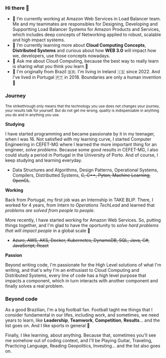### Hi there 👋

* 🔭 I’m currently working at Amazon Web Services in Load Balancer team. Me and my teammates are responsibles for Designing, Developing and Supportting Load Balancer Systems for Amazon Products and Services, which includes deep concepts of Networking applied to robust, scalable and high impact systems.  
* 🌱 I’m currently learning more about **Cloud Computing Concepts**, **Distributed Systems** and curious about how **WEB 3.0** will impact how we, developers, use those concepts nowadays.
* 💬 Ask me about Cloud Computing, because the best way to really learn is sharing what you think you learn 🙂
* 📌 I'm originally from Brazil 🇧🇷. I'm living in Ireland 🇮🇪 since 2022. And I've lived in Portugal 🇵🇹 in 2018. Boundaries are only a human invention 🙂

### Journey

<sub>The strikethrough only means that the technology you use does not changes your journey, your results talk for yourself. But do not get me wrong, quality is indispensable in anything you do and in anything you use.</sub>

**Studying**

I have started programming and became passionate by it in my teenager, when I was 16. Not satisfied with my learning curve, I started Computer Engineering in CEFET-MG where I learned the more important thing for an engineer, *solve problems*. Because some good results in CEFET-MG, I also could study a period in Portugal in the University of Porto. And of course, I keep studying and learning everyday.

* Data Structures and Algorithms, Design Patterns, Operational Systems, Compilers, Distributted Systems, ~~C, C++, Pyton, Machine Learning, OpenGL~~.

**Working**

Back from Portugal, my first job was an Internship in TAKE BLIP. There, I worked for 4 years, from Intern to *Operations TechLead* and learned that *problems are solved from people to people*.

More recently, I have started working for Amazon Web Services. So, putting things together, and I'm glad to have the oportunity to *solve hard problems that will impact people* in a global scale 🙂

* ~~Azure, AWS, AKS, Docker, Kubernetes, DynamoDB, SQL, Java, C#, JavaScript, React~~

**Passion**

Beyond writing code, I'm passionate for the High Level solutions of what I'm writing, and that's why I'm an enthusiast to Cloud Computing and Distributed Systems, every line of code has a high level purpose that impacts a component, which in turn interacts with another component and finally solves a real problem. 


### Beyond code

As a good Brazilian, I'm a big football fan. Football taght me things that I consider fundamental in our lifes, including work, and sometimes, we need years to learn, like **Leadership**, **Teamwork**, **Competition**, **Results**... and the list goes on. And I like sports in general 🙂

Finally, I like learning, about anything. Because that, sometimes you'll see me somehow out of coding context, and I'll be Playing Guitar, Traveling, Practicing Language, Reading Geopolitics, Investing... and the list also goes on.  
